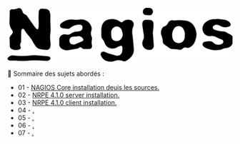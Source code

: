 ![Nagios](./images/nagios.png)

👋 Sommaire des sujets abordés :

- 01 - [NAGIOS Core installation deuis les sources.](NAGIOS-Core-installation-depuis-les-sources.md)
- 02 - [NRPE 4.1.0 server installation.](NRPE-4.1.0-server-installation.md)
- 03 - [NRPE 4.1.0 client installation.](NRPE-4.1.0-client-installation.md)
- 04 - [.]()
- 05 - [.]()
- 06 - [.]()
- 07 - [.]()
